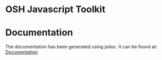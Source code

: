 # OSH Javascript Toolkit

# Documentation

The documentation has been generated using jsdoc. It can be found at: 
[Documentation](http://opensensorhub.github.io/osh-js/Toolkit/Documentation/index.html)
